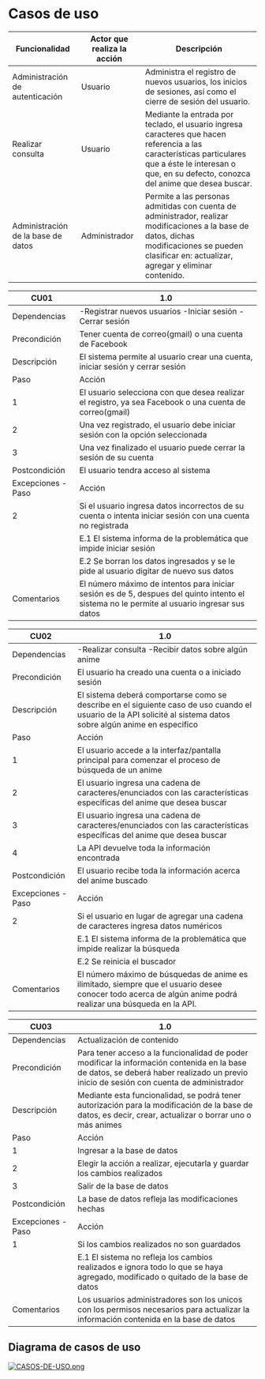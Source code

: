 # Casos de uso

|Funcionalidad |Actor que realiza la acción |Descripción |
|---|---|---|
|Administración de autenticación |Usuario | Administra el registro de nuevos usuarios, los inicios de sesiones, así como el cierre de sesión del usuario. |
|Realizar consulta |Usuario |Mediante la entrada por teclado, el usuario ingresa caracteres que hacen referencia a las características particulares que a éste le interesan o que, en su defecto, conozca del anime que desea buscar. |
|Administración de la base de datos |Administrador | Permite a las personas admitidas con cuenta de administrador, realizar modificaciones a la base de datos, dichas modificaciones se pueden clasificar en: actualizar, agregar y eliminar contenido. |

|CU01 | 1.0 |
|---|---|
|Dependencias |-Registrar nuevos usuarios -Iniciar sesión -Cerrar sesión |
|Precondición |Tener cuenta de correo(gmail) o una cuenta de Facebook|
|Descripción|El sistema permite al usuario crear una cuenta, iniciar sesión y cerrar sesión|
|Paso |Acción |
|1 |El usuario selecciona con que desea realizar el registro, ya sea Facebook o una cuenta de correo(gmail) |
|2 | Una vez registrado, el usuario debe iniciar sesión con la opción seleccionada|
|3 | Una vez finalizado el usuario puede cerrar la sesión de su cuenta |
|Postcondición |El usuario tendra acceso al sistema |
|Excepciones - Paso |Acción |
 |2 |Si el usuario ingresa datos incorrectos de su cuenta o intenta iniciar sesión con una cuenta no registrada |
 ||E.1 El sistema informa de la problemática que impide iniciar sesión | 
 ||E.2 Se borran los datos ingresados y se le pide al usuario digitar de nuevo sus datos  |
|Comentarios |El número máximo de intentos para iniciar sesión es de 5, despues del quinto intento el sistema no le permite al usuario ingresar sus datos|

|CU02 |1.0 |
|---|---|
|Dependencias |-Realizar consulta -Recibir datos sobre algún anime |
|Precondición |El usuario ha creado una cuenta o a iniciado sesión |
|Descripción|El sistema deberá comportarse como se describe en el siguiente caso de uso cuando el usuario de la API solicité al sistema datos sobre algún anime en especifico |
|Paso |Acción |
|1 |El usuario accede a la interfaz/pantalla principal para comenzar el proceso de búsqueda de un anime |
|2 | El usuario ingresa una cadena de caracteres/enunciados con las características específicas del anime que desea buscar|
|3 | El usuario ingresa una cadena de caracteres/enunciados con las características específicas del anime que desea buscar |
|4 |La API devuelve toda la información encontrada |
|Postcondición |El usuario recibe toda la información acerca del anime buscado |
|Excepciones - Paso |Acción |
 |2 |Si el usuario en lugar de agregar una cadena de caracteres ingresa datos numéricos |
 ||E.1 El sistema informa de la problemática que impide realizar la búsqueda | 
 ||E.2  Se reinicia el buscador |
|Comentarios |El número máximo de búsquedas de anime es ilimitado, siempre que el usuario desee conocer todo acerca de algún anime podrá realizar una búsqueda en la API. |

|CU03 | 1.0 |
|---|---|
|Dependencias |Actualización de contenido |
|Precondición |Para tener acceso a la funcionalidad de poder modificar la información contenida en la base de datos, se deberá haber realizado un previo inicio de sesión con cuenta de administrador |
|Descripción|Mediante esta funcionalidad, se podrá tener autorización para la modificación de la base de datos, es decir, crear, actualizar o borrar uno o más animes |
|Paso |Acción |
|1 |Ingresar a la base de datos |
|2 | Elegir la acción a realizar, ejecutarla y guardar los cambios realizados |
|3 | Salir de la base de datos |
|Postcondición |La base de datos refleja las modificaciones hechas |
|Excepciones - Paso |Acción |
 |1 | Si los cambios realizados no son guardados |
 ||E.1 El sistema no refleja los cambios realizados e ignora todo lo que se haya agregado, modificado o quitado de la base de datos | 
|Comentarios | Los usuarios administradores son los unicos con los permisos necesarios para actualizar la información contenida en la base de datos |

## Diagrama de casos de uso
[![CASOS-DE-USO.png](https://i.postimg.cc/cHR2v7GX/CASOS-DE-USO.png)](https://postimg.cc/wyB0Pmvm)

